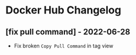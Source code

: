 # Docker Hub Changelog

## [fix pull command] - 2022-06-28

- Fix broken `Copy Pull Command` in tag view
